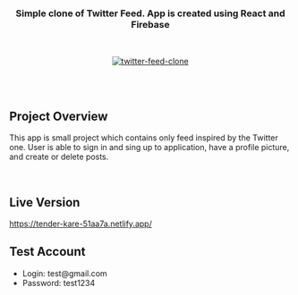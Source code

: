 <h3 align="center">
Simple clone of Twitter Feed. App is created using React and Firebase 
</h3>

<br>

<p align="center">
   <a href="https://ibb.co/XDyT97d">
     <img src="https://i.ibb.co/vhs8b3r/twitter-feed-clone.png" alt="twitter-feed-clone" />
  </a>
</p>

<br>
<br>

## Project Overview 

This app is small project which contains only feed inspired by the Twitter one. User is able to sign in and sing up to application, have a profile picture, and create or delete posts. 

<br>

## Live Version

<a href="https://tender-kare-51aa7a.netlify.app/">https://tender-kare-51aa7a.netlify.app/</a>

## Test Account

<ul>
  <li>Login: test@gmail.com</li>
  <li>Password: test1234</li>
</ul>


